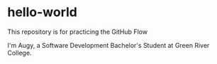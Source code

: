 # hello-world
This repository is for practicing the GitHub Flow

I'm Augy, a Software Development Bachelor's Student at Green River College.
